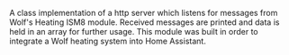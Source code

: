 A class implementation of a http server which listens for messages from Wolf's Heating ISM8 module. Received messages are printed and data is held in an array for further usage. This module was built in order to integrate a Wolf heating system into Home Assistant.
